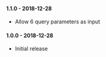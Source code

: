 #### 1.1.0 - 2018-12-28
* Allow 6 query parameters as input

#### 1.0.0 - 2018-12-28
* Initial release
